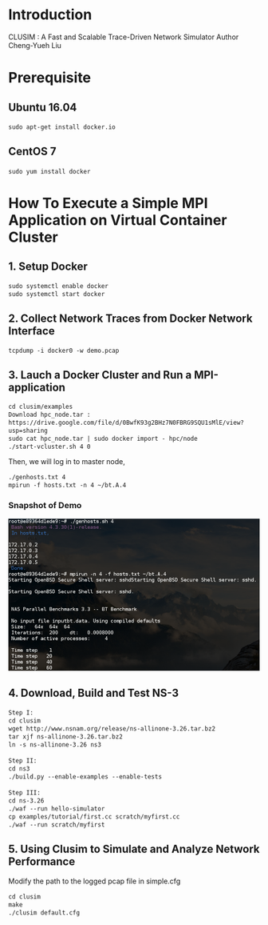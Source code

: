 # Introduction
CLUSIM : A Fast and Scalable Trace-Driven Network Simulator
Author Cheng-Yueh Liu 

# Prerequisite

## Ubuntu 16.04
`sudo apt-get install docker.io` 

## CentOS 7
`sudo yum install docker`


# How To Execute a Simple MPI Application on Virtual Container Cluster
## 1. Setup Docker
```
sudo systemctl enable docker
sudo systemctl start docker
```

## 2. Collect Network Traces from Docker Network Interface
```
tcpdump -i docker0 -w demo.pcap
```

## 3. Lauch a Docker Cluster and Run a MPI-application
```
cd clusim/examples
Download hpc_node.tar :  https://drive.google.com/file/d/0BwfK93g2BHz7N0FBRG9SQU1sMlE/view?usp=sharing    
sudo cat hpc_node.tar | sudo docker import - hpc/node 
./start-vcluster.sh 4 0
```
Then, we will log in to master node,  
```
./genhosts.txt 4
mpirun -f hosts.txt -n 4 ~/bt.A.4
```
### Snapshot of Demo 
![Alt text](demo/mpi-nas-bt.png)



## 4. Download, Build and Test NS-3
```
Step I:  
cd clusim
wget http://www.nsnam.org/release/ns-allinone-3.26.tar.bz2   
tar xjf ns-allinone-3.26.tar.bz2   
ln -s ns-allinone-3.26 ns3   

Step II:     
cd ns3   
./build.py --enable-examples --enable-tests   

Step III:      
cd ns-3.26   
./waf --run hello-simulator   
cp examples/tutorial/first.cc scratch/myfirst.cc   
./waf --run scratch/myfirst   
```

## 5. Using Clusim to Simulate and Analyze Network Performance
Modify the path to the logged pcap file in simple.cfg  
```
cd clusim  
make 
./clusim default.cfg 
```
